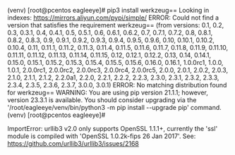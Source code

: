

(venv) [root@pcentos eagleeye]# pip3 install werkzeug==
Looking in indexes: https://mirrors.aliyun.com/pypi/simple/
ERROR: Could not find a version that satisfies the requirement werkzeug== (from versions: 0.1, 0.2, 0.3, 0.3.1, 0.4, 0.4.1, 0.5, 0.5.1, 0.6, 0.6.1, 0.6.2, 0.7, 0.7.1, 0.7.2, 0.8, 0.8.1, 0.8.2, 0.8.3, 0.9, 0.9.1, 0.9.2, 0.9.3, 0.9.4, 0.9.5, 0.9.6, 0.10, 0.10.1, 0.10.2, 0.10.4, 0.11, 0.11.1, 0.11.2, 0.11.3, 0.11.4, 0.11.5, 0.11.6, 0.11.7, 0.11.8, 0.11.9, 0.11.10, 0.11.11, 0.11.12, 0.11.13, 0.11.14, 0.11.15, 0.12, 0.12.1, 0.12.2, 0.13, 0.14, 0.14.1, 0.15.0, 0.15.1, 0.15.2, 0.15.3, 0.15.4, 0.15.5, 0.15.6, 0.16.0, 0.16.1, 1.0.0rc1, 1.0.0, 1.0.1, 2.0.0rc1, 2.0.0rc2, 2.0.0rc3, 2.0.0rc4, 2.0.0rc5, 2.0.0, 2.0.1, 2.0.2, 2.0.3, 2.1.0, 2.1.1, 2.1.2, 2.2.0a1, 2.2.0, 2.2.1, 2.2.2, 2.2.3, 2.3.0, 2.3.1, 2.3.2, 2.3.3, 2.3.4, 2.3.5, 2.3.6, 2.3.7, 3.0.0, 3.0.1)
ERROR: No matching distribution found for werkzeug==
WARNING: You are using pip version 21.1.1; however, version 23.3.1 is available.
You should consider upgrading via the '/root/eagleeye/venv/bin/python3 -m pip install --upgrade pip' command.
(venv) [root@pcentos eagleeye]# 



ImportError: urllib3 v2.0 only supports OpenSSL 1.1.1+, currently the 'ssl' module is compiled with 'OpenSSL 1.0.2k-fips  26 Jan 2017'. See: https://github.com/urllib3/urllib3/issues/2168
